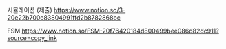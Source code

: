 시뮬레이션 (제출)
https://www.notion.so/3-20e22b700e83804991ffd2b8782868bc

FSM
https://www.notion.so/FSM-20f76420184d800499bee086d82dc911?source=copy_link
